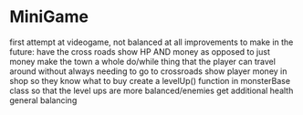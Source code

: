 # MiniGame
first attempt at videogame, not balanced at all
improvements to make in the future:
have the cross roads show HP AND money as opposed to just money
make the town a whole do/while thing that the player can travel around without always needing to go to crossroads
show player money in shop so they know what to buy
create a levelUp() function in monsterBase class so that the level ups are more balanced/enemies get additional health
general balancing
